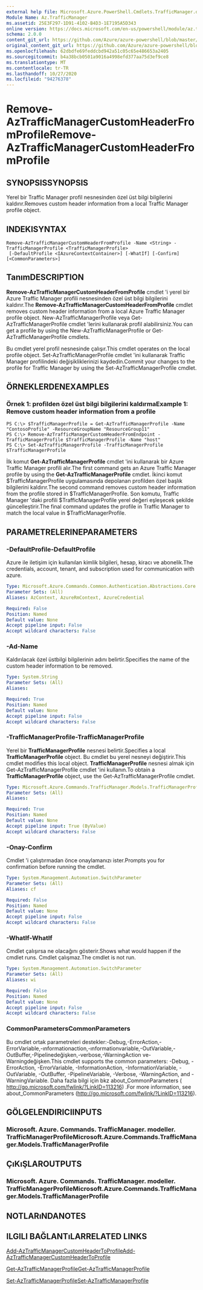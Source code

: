 ```yaml
---
external help file: Microsoft.Azure.PowerShell.Cmdlets.TrafficManager.dll-Help.xml
Module Name: Az.TrafficManager
ms.assetid: 25E3F297-1D91-4102-B4D3-1E7195A5D343
online version: https://docs.microsoft.com/en-us/powershell/module/az.trafficmanager/remove-aztrafficmanagercustomheaderfromprofile
schema: 2.0.0
content_git_url: https://github.com/Azure/azure-powershell/blob/master/src/TrafficManager/TrafficManager/help/Remove-AzTrafficManagerCustomHeaderFromProfile.md
original_content_git_url: https://github.com/Azure/azure-powershell/blob/master/src/TrafficManager/TrafficManager/help/Remove-AzTrafficManagerCustomHeaderFromProfile.md
ms.openlocfilehash: 62dbdfe69feddcbd942a51c05c65e486653a2405
ms.sourcegitcommit: b4a38bcb0501a9016a4998efd377aa75d3ef9ce8
ms.translationtype: MT
ms.contentlocale: tr-TR
ms.lasthandoff: 10/27/2020
ms.locfileid: "94276378"
---
```

# <span data-ttu-id="5c3f7-101">Remove-AzTrafficManagerCustomHeaderFromProfile</span><span class="sxs-lookup"><span data-stu-id="5c3f7-101">Remove-AzTrafficManagerCustomHeaderFromProfile</span></span>

## <span data-ttu-id="5c3f7-102">SYNOPSIS</span><span class="sxs-lookup"><span data-stu-id="5c3f7-102">SYNOPSIS</span></span>
<span data-ttu-id="5c3f7-103">Yerel bir Traffic Manager profil nesnesinden özel üst bilgi bilgilerini kaldırır.</span><span class="sxs-lookup"><span data-stu-id="5c3f7-103">Removes custom header information from a local Traffic Manager profile object.</span></span>

## <span data-ttu-id="5c3f7-104">INDEKI</span><span class="sxs-lookup"><span data-stu-id="5c3f7-104">SYNTAX</span></span>

```
Remove-AzTrafficManagerCustomHeaderFromProfile -Name <String> -TrafficManagerProfile <TrafficManagerProfile>
 [-DefaultProfile <IAzureContextContainer>] [-WhatIf] [-Confirm] [<CommonParameters>]
```

## <span data-ttu-id="5c3f7-105">Tanım</span><span class="sxs-lookup"><span data-stu-id="5c3f7-105">DESCRIPTION</span></span>
<span data-ttu-id="5c3f7-106">**Remove-AzTrafficManagerCustomHeaderFromProfile** cmdlet 'i yerel bir Azure Traffic Manager profili nesnesinden özel üst bilgi bilgilerini kaldırır.</span><span class="sxs-lookup"><span data-stu-id="5c3f7-106">The **Remove-AzTrafficManagerCustomHeaderFromProfile** cmdlet removes custom header information from a local Azure Traffic Manager profile object.</span></span>
<span data-ttu-id="5c3f7-107">New-AzTrafficManagerProfile veya Get-AzTrafficManagerProfile cmdlet 'lerini kullanarak profil alabilirsiniz.</span><span class="sxs-lookup"><span data-stu-id="5c3f7-107">You can get a profile by using the New-AzTrafficManagerProfile or Get-AzTrafficManagerProfile cmdlets.</span></span>

<span data-ttu-id="5c3f7-108">Bu cmdlet yerel profil nesnesinde çalışır.</span><span class="sxs-lookup"><span data-stu-id="5c3f7-108">This cmdlet operates on the local profile object.</span></span>
<span data-ttu-id="5c3f7-109">Set-AzTrafficManagerProfile cmdlet 'ini kullanarak Traffic Manager profilindeki değişikliklerinizi kaydedin.</span><span class="sxs-lookup"><span data-stu-id="5c3f7-109">Commit your changes to the profile for Traffic Manager by using the Set-AzTrafficManagerProfile cmdlet.</span></span>

## <span data-ttu-id="5c3f7-110">ÖRNEKLERDEN</span><span class="sxs-lookup"><span data-stu-id="5c3f7-110">EXAMPLES</span></span>

### <span data-ttu-id="5c3f7-111">Örnek 1: profilden özel üst bilgi bilgilerini kaldırma</span><span class="sxs-lookup"><span data-stu-id="5c3f7-111">Example 1: Remove custom header information from a profile</span></span>
```
PS C:\> $TrafficManagerProfile = Get-AzTrafficManagerProfile -Name "ContosoProfile" -ResourceGroupName "ResourceGroup11"
PS C:\> Remove-AzTrafficManagerCustomHeaderFromEndpoint -TrafficManagerProfile $TrafficManagerProfile -Name "host"
PS C:\> Set-AzTrafficManagerProfile -TrafficManagerProfile $TrafficManagerProfile
```

<span data-ttu-id="5c3f7-112">İlk komut **Get-AzTrafficManagerProfile** cmdlet 'ini kullanarak bir Azure Traffic Manager profili alır.</span><span class="sxs-lookup"><span data-stu-id="5c3f7-112">The first command gets an Azure Traffic Manager profile by using the **Get-AzTrafficManagerProfile** cmdlet.</span></span>
<span data-ttu-id="5c3f7-113">İkinci komut $TrafficManagerProfile uygulamasında depolanan profilden özel başlık bilgilerini kaldırır.</span><span class="sxs-lookup"><span data-stu-id="5c3f7-113">The second command removes custom header information from the profile stored in $TrafficManagerProfile.</span></span>
<span data-ttu-id="5c3f7-114">Son komutu, Traffic Manager 'daki profili $TrafficManagerProfile yerel değeri eşleşecek şekilde güncelleştirir.</span><span class="sxs-lookup"><span data-stu-id="5c3f7-114">The final command updates the profile in Traffic Manager to match the local value in $TrafficManagerProfile.</span></span>

## <span data-ttu-id="5c3f7-115">PARAMETRELERINE</span><span class="sxs-lookup"><span data-stu-id="5c3f7-115">PARAMETERS</span></span>

### <span data-ttu-id="5c3f7-116">-DefaultProfile</span><span class="sxs-lookup"><span data-stu-id="5c3f7-116">-DefaultProfile</span></span>
<span data-ttu-id="5c3f7-117">Azure ile iletişim için kullanılan kimlik bilgileri, hesap, kiracı ve abonelik.</span><span class="sxs-lookup"><span data-stu-id="5c3f7-117">The credentials, account, tenant, and subscription used for communication with azure.</span></span>

```yaml
Type: Microsoft.Azure.Commands.Common.Authentication.Abstractions.Core.IAzureContextContainer
Parameter Sets: (All)
Aliases: AzContext, AzureRmContext, AzureCredential

Required: False
Position: Named
Default value: None
Accept pipeline input: False
Accept wildcard characters: False
```

### <span data-ttu-id="5c3f7-118">-Ad</span><span class="sxs-lookup"><span data-stu-id="5c3f7-118">-Name</span></span>
<span data-ttu-id="5c3f7-119">Kaldırılacak özel üstbilgi bilgilerinin adını belirtir.</span><span class="sxs-lookup"><span data-stu-id="5c3f7-119">Specifies the name of the custom header information to be removed.</span></span>

```yaml
Type: System.String
Parameter Sets: (All)
Aliases:

Required: True
Position: Named
Default value: None
Accept pipeline input: False
Accept wildcard characters: False
```

### <span data-ttu-id="5c3f7-120">-TrafficManagerProfile</span><span class="sxs-lookup"><span data-stu-id="5c3f7-120">-TrafficManagerProfile</span></span>
<span data-ttu-id="5c3f7-121">Yerel bir **TrafficManagerProfile** nesnesi belirtir.</span><span class="sxs-lookup"><span data-stu-id="5c3f7-121">Specifies a local **TrafficManagerProfile** object.</span></span>
<span data-ttu-id="5c3f7-122">Bu cmdlet bu yerel nesneyi değiştirir.</span><span class="sxs-lookup"><span data-stu-id="5c3f7-122">This cmdlet modifies this local object.</span></span>
<span data-ttu-id="5c3f7-123">**TrafficManagerProfile** nesnesi almak için Get-AzTrafficManagerProfile cmdlet 'ini kullanın.</span><span class="sxs-lookup"><span data-stu-id="5c3f7-123">To obtain a **TrafficManagerProfile** object, use the Get-AzTrafficManagerProfile cmdlet.</span></span>

```yaml
Type: Microsoft.Azure.Commands.TrafficManager.Models.TrafficManagerProfile
Parameter Sets: (All)
Aliases:

Required: True
Position: Named
Default value: None
Accept pipeline input: True (ByValue)
Accept wildcard characters: False
```

### <span data-ttu-id="5c3f7-124">-Onay</span><span class="sxs-lookup"><span data-stu-id="5c3f7-124">-Confirm</span></span>
<span data-ttu-id="5c3f7-125">Cmdlet 'i çalıştırmadan önce onaylamanızı ister.</span><span class="sxs-lookup"><span data-stu-id="5c3f7-125">Prompts you for confirmation before running the cmdlet.</span></span>

```yaml
Type: System.Management.Automation.SwitchParameter
Parameter Sets: (All)
Aliases: cf

Required: False
Position: Named
Default value: None
Accept pipeline input: False
Accept wildcard characters: False
```

### <span data-ttu-id="5c3f7-126">-WhatIf</span><span class="sxs-lookup"><span data-stu-id="5c3f7-126">-WhatIf</span></span>
<span data-ttu-id="5c3f7-127">Cmdlet çalışırsa ne olacağını gösterir.</span><span class="sxs-lookup"><span data-stu-id="5c3f7-127">Shows what would happen if the cmdlet runs.</span></span> <span data-ttu-id="5c3f7-128">Cmdlet çalışmaz.</span><span class="sxs-lookup"><span data-stu-id="5c3f7-128">The cmdlet is not run.</span></span>

```yaml
Type: System.Management.Automation.SwitchParameter
Parameter Sets: (All)
Aliases: wi

Required: False
Position: Named
Default value: None
Accept pipeline input: False
Accept wildcard characters: False
```

### <span data-ttu-id="5c3f7-129">CommonParameters</span><span class="sxs-lookup"><span data-stu-id="5c3f7-129">CommonParameters</span></span>
<span data-ttu-id="5c3f7-130">Bu cmdlet ortak parametreleri destekler:-Debug,-ErrorAction,-ErrorVariable,-ınformationaction,-ınformationvariable,-OutVariable,-OutBuffer,-Pipelinedeğişken,-verbose,-WarningAction ve-Warningdeğişken.</span><span class="sxs-lookup"><span data-stu-id="5c3f7-130">This cmdlet supports the common parameters: -Debug, -ErrorAction, -ErrorVariable, -InformationAction, -InformationVariable, -OutVariable, -OutBuffer, -PipelineVariable, -Verbose, -WarningAction, and -WarningVariable.</span></span> <span data-ttu-id="5c3f7-131">Daha fazla bilgi için bkz about_CommonParameters ( http://go.microsoft.com/fwlink/?LinkID=113216) .</span><span class="sxs-lookup"><span data-stu-id="5c3f7-131">For more information, see about_CommonParameters (http://go.microsoft.com/fwlink/?LinkID=113216).</span></span>

## <span data-ttu-id="5c3f7-132">GÖLGELENDIRICI</span><span class="sxs-lookup"><span data-stu-id="5c3f7-132">INPUTS</span></span>

### <span data-ttu-id="5c3f7-133">Microsoft. Azure. Commands. TrafficManager. modeller. TrafficManagerProfile</span><span class="sxs-lookup"><span data-stu-id="5c3f7-133">Microsoft.Azure.Commands.TrafficManager.Models.TrafficManagerProfile</span></span>

## <span data-ttu-id="5c3f7-134">ÇıKıŞLAR</span><span class="sxs-lookup"><span data-stu-id="5c3f7-134">OUTPUTS</span></span>

### <span data-ttu-id="5c3f7-135">Microsoft. Azure. Commands. TrafficManager. modeller. TrafficManagerProfile</span><span class="sxs-lookup"><span data-stu-id="5c3f7-135">Microsoft.Azure.Commands.TrafficManager.Models.TrafficManagerProfile</span></span>

## <span data-ttu-id="5c3f7-136">NOTLARıNDA</span><span class="sxs-lookup"><span data-stu-id="5c3f7-136">NOTES</span></span>

## <span data-ttu-id="5c3f7-137">ILGILI BAĞLANTıLAR</span><span class="sxs-lookup"><span data-stu-id="5c3f7-137">RELATED LINKS</span></span>

[<span data-ttu-id="5c3f7-138">Add-AzTrafficManagerCustomHeaderToProfile</span><span class="sxs-lookup"><span data-stu-id="5c3f7-138">Add-AzTrafficManagerCustomHeaderToProfile</span></span>](./Add-AzTrafficManagerCustomHeaderToProfile.md)

[<span data-ttu-id="5c3f7-139">Get-AzTrafficManagerProfile</span><span class="sxs-lookup"><span data-stu-id="5c3f7-139">Get-AzTrafficManagerProfile</span></span>](./Get-AzTrafficManagerProfile.md)

[<span data-ttu-id="5c3f7-140">Set-AzTrafficManagerProfile</span><span class="sxs-lookup"><span data-stu-id="5c3f7-140">Set-AzTrafficManagerProfile</span></span>](./Set-AzTrafficManagerProfile.md)
